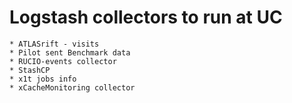 # Logstash collectors to run at UC
    * ATLASrift - visits
    * Pilot sent Benchmark data
    * RUCIO-events collector
    * StashCP
    * x1t jobs info
    * xCacheMonitoring collector
